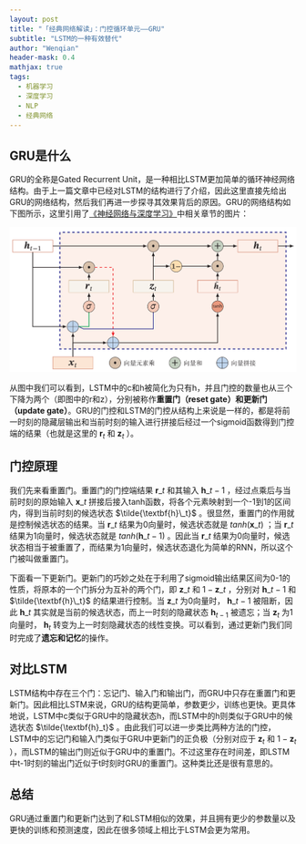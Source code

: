 ```yaml
---
layout: post
title: "「经典网络解读」：门控循环单元——GRU"
subtitle: "LSTM的一种有效替代"
author: "Wenqian"
header-mask: 0.4
mathjax: true
tags:
  - 机器学习
  - 深度学习
  - NLP
  - 经典网络
---
```


## GRU是什么
GRU的全称是Gated Recurrent Unit，是一种相比LSTM更加简单的循环神经网络结构。由于上一篇文章中已经对LSTM的结构进行了介绍，因此这里直接先给出GRU的网络结构，然后我们再进一步探寻其效果背后的原因。GRU的网络结构如下图所示，这里引用了[《神经网络与深度学习》](https://nndl.github.io/)中相关章节的图片：

![img](/img/in-post/nlp/gru/gru.png)

从图中我们可以看到，LSTM中的c和h被简化为只有h，并且门控的数量也从三个下降为两个（即图中的r和z），分别被称作**重置门（reset gate）**和**更新门（update gate）**。GRU的门控和LSTM的门控从结构上来说是一样的，都是将前一时刻的隐藏层输出和当前时刻的输入进行拼接后经过一个sigmoid函数得到门控端的结果（也就是这里的 $\textbf{r}_t$ 和 $\textbf{z}_t$ ）。

## 门控原理

我们先来看重置门。重置门的门控端结果 $\textbf{r}\_t$ 和其输入 $\textbf{h}\_{t-1}$ ，经过点乘后与当前时刻的原始输入 $\textbf{x}\_t$ 拼接后接入tanh函数，将各个元素映射到一个-1到1的区间内，得到当前时刻的候选状态 $\tilde{\textbf{h}\_t}$ 。很显然，重置门的作用就是控制候选状态的结果。当 $\textbf{r}\_t$ 结果为0向量时，候选状态就是 $tanh(\textbf{x}\_t)$ ；当 $\textbf{r}\_t$ 结果为1向量时，候选状态就是 $tanh(\textbf{h}\_{t-1})$ 。因此当 $\textbf{r}\_t$ 结果为0向量时，候选状态相当于被重置了，而结果为1向量时，候选状态退化为简单的RNN，所以这个门被叫做重置门。

下面看一下更新门。更新门的巧妙之处在于利用了sigmoid输出结果区间为0-1的性质，将原本的一个门拆分为互补的两个门，即 $\textbf{z}\_t$ 和 $1-\textbf{z}\_t$ ，分别对 $\textbf{h}\_{t-1}$ 和 $\tilde{\textbf{h}\_t}$ 的结果进行控制。当 $\textbf{z}\_t$ 为0向量时， $\textbf{h}\_{t-1}$ 被阻断，因此 $\textbf{h}\_t$ 其实就是当前的候选状态，而上一时刻的隐藏状态 $\textbf{h}_{t-1}$ 被遗忘；当 $\textbf{z}_t$ 为1向量时， $\textbf{h}_t$ 转变为上一时刻隐藏状态的线性变换。可以看到，通过更新门我们同时完成了**遗忘和记忆**的操作。

## 对比LSTM
LSTM结构中存在三个门：忘记门、输入门和输出门，而GRU中只存在重置门和更新门。因此相比LSTM来说，GRU的结构更简单，参数更少，训练也更快。更具体地说，LSTM中c类似于GRU中的隐藏状态h，而LSTM中的h则类似于GRU中的候选状态 $\tilde{\textbf{h}_t}$ 。由此我们可以进一步类比两种方法的门控，LSTM中的忘记门和输入门类似于GRU中更新门的正负极（分别对应于 $\textbf{z}_t$ 和 $1-\textbf{z}_t$  ），而LSTM的输出门则近似于GRU中的重置门。不过这里存在时间差，即LSTM中t-1时刻的输出门近似于t时刻时GRU的重置门。这种类比还是很有意思的。

## 总结
GRU通过重置门和更新门达到了和LSTM相似的效果，并且拥有更少的参数量以及更快的训练和预测速度，因此在很多领域上相比于LSTM会更为常用。
